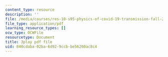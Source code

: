 ```yaml
---
content_type: resource
description: ''
file: /media/courses/res-10-s95-physics-of-covid-19-transmission-fall-2020/840cdaba02ba6d929ccbbe56260ac8c4_6sXqF5pz0bs.pdf
file_type: application/pdf
learning_resource_types: []
ocw_type: OCWFile
resourcetype: Document
title: 3play pdf file
uid: 840cdaba-02ba-6d92-9ccb-be56260ac8c4
---
```

